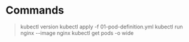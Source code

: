 # Commands
> kubectl version 
 > kubectl apply -f  01-pod-definition.yml
> kubectl run nginx --image nginx
> kubectl get pods -o wide
